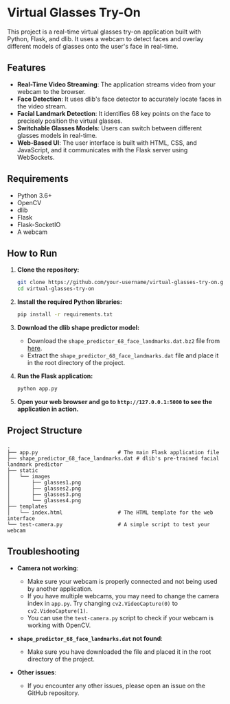 # Virtual Glasses Try-On

This project is a real-time virtual glasses try-on application built with Python, Flask, and dlib. It uses a webcam to detect faces and overlay different models of glasses onto the user's face in real-time.

## Features

- **Real-Time Video Streaming**: The application streams video from your webcam to the browser.
- **Face Detection**: It uses dlib's face detector to accurately locate faces in the video stream.
- **Facial Landmark Detection**: It identifies 68 key points on the face to precisely position the virtual glasses.
- **Switchable Glasses Models**: Users can switch between different glasses models in real-time.
- **Web-Based UI**: The user interface is built with HTML, CSS, and JavaScript, and it communicates with the Flask server using WebSockets.

## Requirements

- Python 3.6+
- OpenCV
- dlib
- Flask
- Flask-SocketIO
- A webcam

## How to Run

1. **Clone the repository:**
   ```bash
   git clone https://github.com/your-username/virtual-glasses-try-on.git
   cd virtual-glasses-try-on
   ```

2. **Install the required Python libraries:**
   ```bash
   pip install -r requirements.txt
   ```

3. **Download the dlib shape predictor model:**
   - Download the `shape_predictor_68_face_landmarks.dat.bz2` file from [here](http://dlib.net/files/shape_predictor_68_face_landmarks.dat.bz2).
   - Extract the `shape_predictor_68_face_landmarks.dat` file and place it in the root directory of the project.

4. **Run the Flask application:**
   ```bash
   python app.py
   ```

5. **Open your web browser and go to `http://127.0.0.1:5000` to see the application in action.**

## Project Structure

```
.
├── app.py                          # The main Flask application file
├── shape_predictor_68_face_landmarks.dat # dlib's pre-trained facial landmark predictor
├── static
│   └── images
│       ├── glasses1.png
│       ├── glasses2.png
│       ├── glasses3.png
│       └── glasses4.png
├── templates
│   └── index.html                  # The HTML template for the web interface
└── test-camera.py                  # A simple script to test your webcam
```

## Troubleshooting

- **Camera not working**:
  - Make sure your webcam is properly connected and not being used by another application.
  - If you have multiple webcams, you may need to change the camera index in `app.py`. Try changing `cv2.VideoCapture(0)` to `cv2.VideoCapture(1)`.
  - You can use the `test-camera.py` script to check if your webcam is working with OpenCV.

- **`shape_predictor_68_face_landmarks.dat` not found**:
  - Make sure you have downloaded the file and placed it in the root directory of the project.

- **Other issues**:
  - If you encounter any other issues, please open an issue on the GitHub repository.
